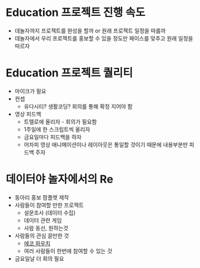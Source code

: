 # Education 프로젝트 진행 속도
- 데놀자까지 프로젝트를 완성을 할까 or 원래 프로젝트 일정을 따를까
- 데놀자에서 우리 프로젝트를 홍보할 수 있을 정도만 페이스를 맞추고 원래 일정을 따르자

# Education 프로젝트 퀄리티
- 마이크가 필요
- 컨셉
    - 유다시티? 생활코딩? 회의를 통해 확정 지어야 함
- 영상 피드백
    - 트렐로에 올리자 - 회의가 필요함
    - 1주일에 한 스크립트씩 올리자 
    - 금요일마다 피드백을 하자
    - 어차피 영상 애니메이션이나 레이아웃은 통일할 것이기 때문에 내용부분만 피드백 주자

# 데이터야 놀자에서의 Re
- 동아리 홍보 팜플렛 제작
- 사람들이 참여할 만한 프로젝트
    - 설문조사 (데이터 수집)
    - 데이터 관련 게임 
    - 사람 동선, 원하는것
- 사람들의 관심 끌만한 것
    - [에코 파우치](http://xn--3h3bz1o55m.kr/shop/webcart.php?cate1=92&cate2=1708&cate3=3591)
    - 여러 사람들이 한번에 참여할 수 있는 것
- 금요일날 더 회의 필요